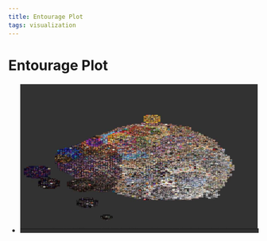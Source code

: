 ```yaml
---
title: Entourage Plot
tags: visualization
---
```


# Entourage Plot
- ![im](assets/Pasted%20Image%2020220506155757.png)




























































































